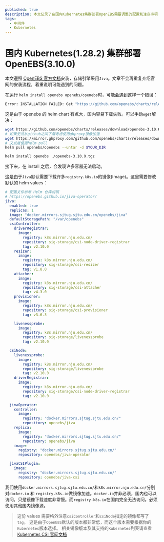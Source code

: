 ```yaml
---
published: true
description: 本文记录了在国内Kubernetes集群部署OpenEBS需要调整的配置和注意事项
tags:
  - 中间件
  - Kubernetes
---
```


# 国内 Kubernetes(1.28.2) 集群部署 OpenEBS(3.10.0)

本文遵照 [OpenEBS 官方文档](https://openebs.io/docs/user-guides/installation)安装，存储引擎采用`Jiva`。文章不会再重复介绍官网的安装流程，着重说明可能遇到的问题。

在运行 `helm install openebs openebs/openebs`时，可能会遇到这样一个错误：

```bash
Error: INSTALLATION FAILED: Get "https://github.com/openebs/charts/releases/download/openebs-3.10.0/openebs-3.10.0.tgz": unexpected EOF
```

这是由于 openebs 的 helm chart 有点大，国内容易下载失败。可以手动`wget`解决：

```bash
wget https://github.com/openebs/charts/releases/download/openebs-3.10.0/openebs-3.10.0.tgz
# 如果无法从github之间下载考虑使用ghproxy镜像加速
wget https://mirror.ghproxy.com/github.com/openebs/charts/releases/download/openebs-3.10.0/openebs-3.10.0.tgz
# 又或者使用helm pull
helm pull openebs/openebs --untar -d $YOUR_DIR

helm install openebs ./openebs-3.10.0.tgz
```

接下来，在 install 之后，会发现许多容器无法启动。

这是由于`Jiva`默认需要下载许多`registry.k8s.io`的镜像(Image)。这里需要修改默认的 helm values：

```yaml
# 配置文件参考 Helm 仓库说明
# https://openebs.github.io/jiva-operator/
jiva:
  enabled: true
  replicas: 1
  image: "docker.mirrors.sjtug.sjtu.edu.cn/openebs/jiva"
  defaultStoragePath: "/var/openebs"
  csiController:
    driverRegistrar:
      image:
        registry: k8s.mirror.nju.edu.cn/
        repository: sig-storage/csi-node-driver-registrar
        tag: v2.10.0
    resizer:
      image:
        registry: k8s.mirror.nju.edu.cn/
        repository: sig-storage/csi-resizer
        tag: v1.8.0
    attacher:
      image:
        registry: k8s.mirror.nju.edu.cn/
        repository: sig-storage/csi-attacher
        tag: v4.3.0
    provisioner:
      image:
        registry: k8s.mirror.nju.edu.cn/
        repository: sig-storage/csi-provisioner
        tag: v3.6.3

    livenessprobe:
      image:
        registry: k8s.mirror.nju.edu.cn/
        repository: sig-storage/livenessprobe
        tag: v2.10.0

  csiNode:
    livenessprobe:
      image:
        registry: k8s.mirror.nju.edu.cn/
        repository: sig-storage/livenessprobe
        tag: v2.10.0
    driverRegistrar:
      image:
        registry: k8s.mirror.nju.edu.cn/
        repository: sig-storage/csi-node-driver-registrar
        tag: v2.10.0

  jivaOperator:
    controller:
      image:
        registry: "docker.mirrors.sjtug.sjtu.edu.cn/"
        repository: openebs/jiva
    replica:
      image:
        registry: "docker.mirrors.sjtug.sjtu.edu.cn/"
        repository: openebs/jiva
    image:
      registry: "docker.mirrors.sjtug.sjtu.edu.cn/"
      repository: openebs/jiva-operator

  jivaCSIPlugin:
    image:
      registry: "docker.mirrors.sjtug.sjtu.edu.cn/"
      repository: openebs/jiva-csi
```

我们使用`docker.mirrors.sjtug.sjtu.edu.cn/`和`k8s.mirror.nju.edu.cn/`分别对`docker.io` 和 `registry.k8s.io`做镜像加速。`docker.io`并非必须，国内也可以访问，只是镜像下载速度非常慢。而`registry.k8s.io`在国内完全无法访问，必须使用其他国内镜像源。

> 这份 values 需要格外注意`csiController`和`csiNode`指定的镜像都写了`tag`。
> 这是由于`OpenEBS`默认的版本都非常低，而这个版本需要根据你的`Kubernetes`版本选择。
> 相关镜像版本及其支持的`Kubernetes`列表请查看[Kubernetes CSI 官网文档](https://kubernetes-csi.github.io/docs/external-attacher.html)
